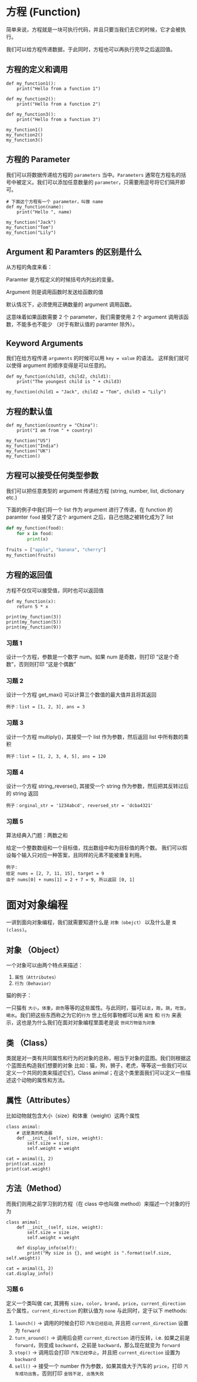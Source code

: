# 方程 (Function)
简单来说，方程就是一块可执行代码，并且只要当我们去它的时候，它才会被执行。

我们可以给方程传递数据，于此同时，方程也可以再执行完毕之后返回值。


## 方程的定义和调用
```python3
def my_function1():
    print("Hello from a function 1")
    
def my_function2():
    print("Hello from a function 2")

def my_function3():
    print("Hello from a function 3")
  
my_function1()
my_function2()
my_function3()
```


## 方程的 Parameter
我们可以将数据传递给方程的 ```parameters``` 当中。```Parameters``` 通常在方程名的括号中被定义。我们可以添加任意数量的 ```parameter```，只需要用逗号将它们隔开即可。
```python3
# 下面这个方程有一个 parameter，叫做 name
def my_function(name):
    print("Hello ", name)
  
my_function("Jack")
my_function("Tom")
my_function("Lily")
```


## Argument 和 Paramters 的区别是什么
从方程的角度来看：

Paramter 是方程定义的时候括号内列出的变量。

Argument 则是调用函数时发送给函数的值

默认情况下，必须使用正确数量的 argument 调用函数。

这意味着如果函数需要 2 个 parameter，我们需要使用 2 个 argument 调用该函数，不能多也不能少 （对于有默认值的 paramter 除外）。


## Keyword Arguments
我们在给方程传递 ```arguments``` 的时候可以用 ```key = value``` 的语法。
这样我们就可以使得 argument 的顺序变得是可以任意的。
```python3
def my_function(child3, child2, child1):
    print("The youngest child is " + child3)

my_function(child1 = "Jack", child2 = "Tom", child3 = "Lily")
```


## 方程的默认值
```python3
def my_function(country = "China"):
    print("I am from " + country)

my_function("US")
my_function("India")
my_function("UK")
my_function()
```


## 方程可以接受任何类型参数
我们可以把任意类型的 argument 传递给方程 (string, number, list, dictionary etc.)

下面的例子中我们将一个 list 作为 argument 进行了传递，在 function 的 paramter ```food``` 接受了这个 argument 之后，自己也随之被转化成为了 list
```python
def my_function(food):
    for x in food:
        print(x)
        
fruits = ["apple", "banana", "cherry"]
my_function(fruits)
```


## 方程的返回值
方程不仅仅可以接受值，同时也可以返回值
```python3
def my_function(x):
    return 5 * x

print(my_function(3))
print(my_function(5))
print(my_function(9))
```

### 习题 1
设计一个方程，参数是一个数字 num。如果 num 是奇数，则打印 “这是个奇数”，否则则打印 “这是个偶数” 


### 习题 2
设计一个方程 get_max() 可以计算三个数值的最大值并且将其返回
```
例子：list = [1, 2, 3], ans = 3
```

### 习题 3
设计一个方程 multiply()，其接受一个 list 作为参数，然后返回 list 中所有数的乘积
```
例子：list = [1, 2, 3, 4, 5], ans = 120
```

### 习题 4
设计一个方程 string_reverse(), 其接受一个 string 作为参数，然后把其反转过后的 string 返回
```
例子：orginal_str = '1234abcd', reversed_str = 'dcba4321'
```

### 习题 5
算法经典入门题：两数之和

给定一个整数数组和一个目标值，找出数组中和为目标值的两个数。
我们可以假设每个输入只对应一种答案，且同样的元素不能被重复利用。
```
例子:
给定 nums = [2, 7, 11, 15], target = 9
由于 nums[0] + nums[1] = 2 + 7 = 9, 所以返回 [0, 1]
```




# 面对对象编程
一讲到面向对象编程，我们就需要知道什么是 ```对象（obejct）``` 以及什么是 ```类(class)```。


## 对象 （Object）
一个对象可以由两个特点来描述：
1. ```属性（Attributes）```
2. ```行为（Behavior）```

猫的例子：

一只猫有 ```大小```，```体重```，```颜色```等等的这些属性。与此同时，猫可以```走```，```跑```，```跳```，```吃饭```，```喝水```。我们把这些东西称之为它的```行为```
世上任何事物都可以用 ```属性``` 和 ```行为``` 来表示，这也是为什么我们在面对对象编程里面老是说 ```世间万物皆为对象```


## 类 （Class）
类就是对一类有共同属性和行为的对象的总称，相当于对象的蓝图。我们则根据这个蓝图去构造我们想要的对象
比如：猫，狗，狮子，老虎，等等这一些我们可以定义一个共同的类来描述它们，Class animal；在这个类里面我们可以定义一些描述这个动物的属性和方法。


## 属性（Attributes）
比如动物就包含大小（size）和体重（weight）这两个属性
```python3
class animal:
    # 这是类的构造器
    def __init__(self, size, weight):
        self.size = size
        self.weight = weight
        
cat = animal(1, 2)
print(cat.size)
print(cat.weight)
```


## 方法（Method）
而我们则用之前学习到的方程（在 class 中也叫做 method）来描述一个对象的行为
```python3
class animal:
    def __init__(self, size, weight):
        self.size = size
        self.weight = weight
    
    def display_info(self):
        print("My size is {}, and weight is ".format(self.size, self.weight))
        
cat = animal(1, 2)
cat.display_info()
```


### 习题 6
定义一个类叫做 car, 其拥有 ```size```，```color```，```brand```，```price```，```current_direction``` 五个属性，```current_direction``` 的默认值为 ```none```
与此同时，定于以下 methods:
1. ```launch()``` -> 调用的时候会打印 ```汽车已经启动```, 并且把 ```current_direction``` 设置为 ```forward```
2. ```turn_around()``` -> 调用后会把 ```current_direction``` 进行反转，i.e. 如果之前是 ```forward```，则变成 ```backward```，之前是 ```backward```，那么现在就变为 ```forward```
3. ```stop()``` -> 调用后会打印 ```汽车已经停止```，并且把 ```current_direction``` 设置为 ```backward```
4. ```sell()``` -> 接受一个 number 作为参数，如果其值大于汽车的 ```price```，打印 ```汽车成功出售```，否则打印 ```金钱不足, 出售失败```
